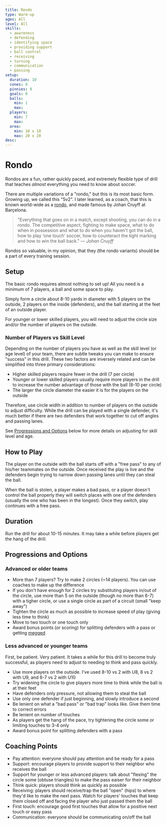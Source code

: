 ```yaml
---
title: Rondo
type: Warm-up
ages: All
level: All
skills:
  - awareness
  - defending
  - identifying space
  - providing support
  - ball control
  - receiving
  - turning
  - communication
  - passing
setup:
  duration: 10
  cones: 0
  pinnies: 0
  goals: 0
  balls:
    min: 1
    max:
  players:
    min: 7
    max:
  area:
    min: 10 x 10
    max: 20 x 20
desc:
---
```


# Rondo

Rondos are a fun, rather quickly paced, and extremely flexible type of drill that teaches _almost_ everything you need to know about soccer.

There are multiple variations of a "rondo," but this is its most basic form. Growing up, we called this "5v2". I later learned, as a coach, that this is known world-wide as a [rondo](https://en.wikipedia.org/wiki/Rondo_(game)), and made famous by Johan Cruyff at Barçelona.

> "Everything that goes on in a match, except shooting, you can do in a rondo. The competitive aspect, fighting to make space, what to do when in possession and what to do when you haven’t got the ball, how to play ‘one touch’ soccer, how to counteract the tight marking and how to win the ball back."
> — <cite>Johan Cruyff</cite>

Rondos so valuable, in my opinion, that they (the rondo variants) should be a part of every training session.

## Setup

The basic rondo requires almost nothing to set up! All you need is a minimum of 7 players, a ball and some space to play.

Simply form a circle about 8-10 yards in diameter with 5 players on the outside, 2 players on the inside (defenders), and the ball starting at the feet of an outside player.

For younger or lower skilled players, you will need to adjust the circle size and/or the number of players on the outside.

### Number of Players vs Skill Level ###

Depending on the number of players you have as well as the skill level (or age level) of your team, there are subtle tweaks you can make to ensure "success" in this drill. These two factors are inversely related and can be simplified into three primary considerations:

- Higher skilled players require fewer in the drill (7 per circle)
- Younger or lower skilled players usually require more players in the drill to increase the number advantage of those with the ball (8-10 per circle)
- The larger the circle diameter the easier it is for the players on the outside

Therefore, use circle width in addition to number of players on the outside to adjust difficulty. While the drill can be played with a single defender, it's much better if there are two defenders that work together to cut off angles and passing lanes.

See [Progressions and Options](#progressions-and-options) below for more details on adjusting for skill level and age.

## How to Play

The player on the outside with the ball starts off with a "free pass" to any of his/her teammates on the outside. Once received the play is live and the defenders begin trying to narrow down passing lanes until they can steal the ball.

When the ball is stolen, a player makes a bad pass, or a player doesn't control the ball properly they will switch places with one of the defenders (usually the one who has been in the longest). Once they switch, play continues with a free pass.

## Duration

Run the drill for about 10-15 minutes. It may take a while before players get the hang of the drill.

## Progressions and Options

### Advanced or older teams

- More than 7 players? Try to make 2 circles (~14 players). You can use coaches to make up the difference
- If you don't have enough for 2 circles try substituting players in/out of the circle, use more than 5 on the outside (though no more than 6-7) with a tigher circle, or use a single circle as part of a circuit (small "keep away")
- Tighten the circle as much as possible to increase speed of play (giving less time to think)
- Move to two touch or one touch only
- Award bonus points (or scoring) for splitting defenders with a pass or getting [megged](https://en.wikipedia.org/wiki/Nutmeg_(association_football))

### Less advanced or younger teams

First, be patient. Very patient. It takes a while for this drill to become truly successful, as players need to adjust to needing to think and pass quickly.

- Use more players on the outside. I've used 8-10 vs 2 with U8, 8 vs 2 with U9, and 6-7 vs 2 with U10
- Try widening the circle to give players more time to think while the ball is at their feet
- Have defenders only pressure, not allowing them to steal the ball
- Use only one defender if just beginning, and slowly introduce a second
- Be lenient on what a "bad pass" or "bad trap" looks like. Give them time to correct errors
- Be lenient on number of touches
- As players get the hang of the pace, try tightening the circle some or limiting touches to 3-4 only
- Award bonus point for splitting defenders with a pass

## Coaching Points

- Pay attention: everyone should pay attention and be ready for a pass
- Support: encourage players to provide support to their neighbor who receives the ball
- Support for younger or less advanced players: talk about "flexing" the circle some (obtuse triangles) to make the pass eaiser for their neighbor
- Think quick: players should think as quickly as possible
- Receiving: players should receive/trap the ball "open" (hips) to where they'd like to make the next pass. Watch for players' touches that keep them closed off and facing the player who just passed them the ball
- First touch: encourage good first touches that allow for a positive next touch or easy pass
- Communication: everyone should be communicating on/off the ball
